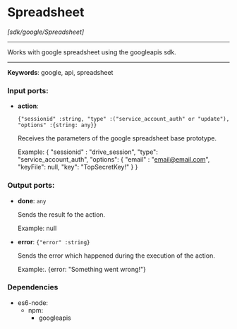 # Spreadsheet

_[sdk/google/Spreadsheet]_

---

Works with google spreadsheet using the googleapis sdk.  

---

__Keywords__: google, api, spreadsheet

### Input ports:

* __action__: 
    ```
    {"sessionid" :string, "type" :("service_account_auth" or "update"), "options" :{string: any}}
    ```

    Receives the parameters of the google spreadsheet base prototype.
    
    Example: 
    {
      "sessionid" : "drive_session",
      "type": "service_account_auth",
      "options": {
         "email" : "email@email.com",
        "keyFile":  null,
         "key": "TopSecretKey!" 
      }
    }

### Output ports:

* __done__: ` any `

    Sends the result fo the action.
    
    Example:
    null


* __error__: ` {"error" :string} `

    Sends the error which happened during the execution of the action.
    
    Example:.
    {error: "Something went wrong!"}

### Dependencies

* es6-node:
    * npm:
        * googleapis

